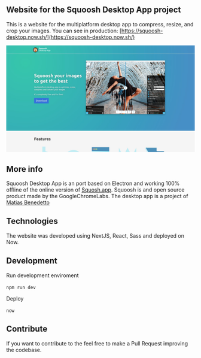 ## Website for the Squoosh Desktop App project

This is a website for the multiplatform desktop app to compress, resize, and crop your images.
You can see in production: [https://squoosh-desktop.now.sh/](https://squoosh-desktop.now.sh/)


![Screenshot](screenshot.jpg)


## More info

Squoosh Desktop App is an port based on Electron and working 100% offline of the online version of [Squosh.app](https://squoosh.app). Squoosh is and open source product made by the GoogleChromeLabs. The desktop app is a project of [Matias Benedetto](http://mebenedetto.com)

## Technologies

The website was developed using NextJS, React, Sass and deployed on Now.

## Development

Run development enviroment

`npm run dev`

Deploy

`now`


## Contribute
If you want to contribute to the feel free to make a Pull Request improving the codebase.

